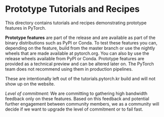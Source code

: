 # Prototype Tutorials and Recipes

This directory contains tutorials and recipes demonstrating prototype features in PyTorch.

**Prototype features** are part of the release and are available as part of the binary distributions such as PyPI or Conda. To test these features you can, depending on the feature, build from the master branch or use the nightly wheels that are made available at pytorch.org. You can also by use the release wheels available from PyPI or Conda. Prototype features are provided as a technical preview and can be altered later on. The PyTorch team does not recommend using them in production pipelines.

These are intentionally left out of the tutorials.pytorch.kr build and will not show up on the website.

*Level of commitment:* We are committing to gathering high bandwidth feedback only on these features. Based on this feedback and potential further engagement between community members, we as a community will decide if we want to upgrade the level of commitment or to fail fast.
